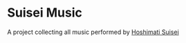 # Suisei Music

A project collecting all music performed by [Hoshimati Suisei](https://www.hololive.tv/portfolio/items/345947)
